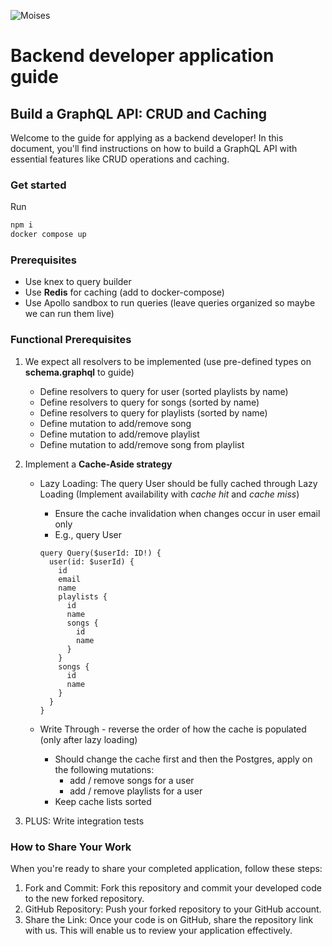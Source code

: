 ![Moises](https://studio.moises.ai/assets/images/moises-logo-white.svg)

# Backend developer application guide

## Build a GraphQL API: CRUD and Caching

Welcome to the guide for applying as a backend developer! In this document, you'll find instructions on how to build a GraphQL API with essential features like CRUD operations and caching.

### Get started

Run 
```sh 
npm i
docker compose up
```

### Prerequisites

- Use knex to query builder
- Use **Redis** for caching (add to docker-compose)
- Use Apollo sandbox to run queries (leave queries organized so maybe we can run them live)

### Functional Prerequisites

1. We expect all resolvers to be implemented (use pre-defined types on **schema.graphql** to guide)
    - Define resolvers to query for user (sorted playlists by name)
    - Define resolvers to query for songs (sorted by name)
    - Define resolvers to query for playlists (sorted by name)
    - Define mutation to add/remove song
    - Define mutation to add/remove playlist
    - Define mutation to add/remove song from playlist
    
2. Implement a **Cache-Aside strategy**
   * Lazy Loading: The query User should be fully cached through Lazy Loading (Implement availability with _cache hit_ and _cache miss_)
      - Ensure the cache invalidation when changes occur in user email only
      - E.g., query User
        
      ```
      query Query($userId: ID!) {
        user(id: $userId) {
          id
          email
          name
          playlists {
            id
            name
            songs {
              id
              name
            }
          }
          songs {
            id
            name
          }
        }
      }
      ```

   * Write Through - reverse the order of how the cache is populated (only after lazy loading)
      + Should change the cache first and then the Postgres, apply on the following mutations:
          - add / remove songs for a user
          - add / remove playlists for a user
      + Keep cache lists sorted
      
3. PLUS: Write integration tests


### How to Share Your Work
When you're ready to share your completed application, follow these steps:

1. Fork and Commit: Fork this repository and commit your developed code to the new forked repository.
2. GitHub Repository: Push your forked repository to your GitHub account.
3. Share the Link: Once your code is on GitHub, share the repository link with us. This will enable us to review your application effectively.

